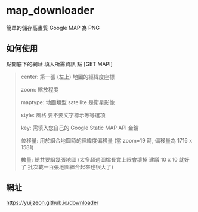 # map_downloader

簡單的儲存高畫質 Google MAP 為 PNG

## 如何使用

點開底下的網址 填入所需資訊 點 [GET MAP!]

> center: 第一張 (左上) 地圖的經緯度座標
> 
> zoom: 縮放程度
> 
> maptype: 地圖類型 satellite 是衛星影像
> 
> style: 風格 要不要文字標示等等選項
> 
> key: 需填入您自己的 Google Static MAP API 金鑰
> 
> 位移量: 用於組合地圖時的經緯度偏移量 (當 zoom=19 時,  偏移量為 1716 x 1581)
> 
> 數量: 總共要組幾張地圖 (太多超過圖檔長寬上限會壞掉 建議 10 x 10 就好了 批次載一百張地圖組合起來也很大了)

## 網址

https://yuijzeon.github.io/downloader
